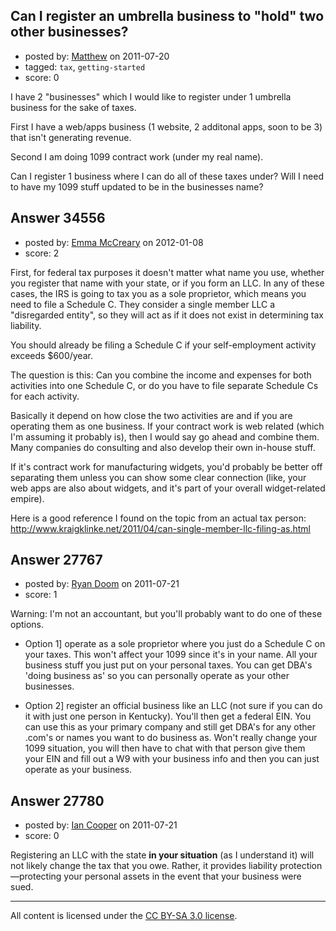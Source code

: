 ## Can I register an umbrella business to "hold" two other businesses?

- posted by: [Matthew](https://stackexchange.com/users/-1/12095-matthew) on 2011-07-20
- tagged: `tax`, `getting-started`
- score: 0

I have 2 "businesses" which I would like to register under 1 umbrella business for the sake of taxes.

First I have a web/apps business (1 website, 2 additonal apps, soon to be 3) that isn't generating revenue.

Second I am doing 1099 contract work (under my real name).

Can I register 1 business where I can do all of these taxes under?  Will I need to have my 1099 stuff updated to be in the businesses name?


## Answer 34556

- posted by: [Emma McCreary](https://stackexchange.com/users/-1/15481-emma-mccreary) on 2012-01-08
- score: 2

First, for federal tax purposes it doesn't matter what name you use, whether you register that name with your state, or if you form an LLC. In any of these cases, the IRS is going to tax you as a sole proprietor, which means you need to file a Schedule C. They consider a single member LLC a "disregarded entity", so they will act as if it does not exist in determining tax liability.

You should already be filing a Schedule C if your self-employment activity exceeds $600/year.

The question is this: Can you combine the income and expenses for both activities into one Schedule C, or do you have to file separate Schedule Cs for each activity. 

Basically it depend on how close the two activities are and if you are operating them as one business. If your contract work is web related (which I'm assuming it probably is), then I would say go ahead and combine them. Many companies do consulting and also develop their own in-house stuff.

If it's contract work for manufacturing widgets, you'd probably be better off separating them unless you can show some clear connection (like, your web apps are also about widgets, and it's part of your overall widget-related empire).

Here is a good reference I found on the topic from an actual tax person:
http://www.kraigklinke.net/2011/04/can-single-member-llc-filing-as.html


## Answer 27767

- posted by: [Ryan Doom](https://stackexchange.com/users/-1/5655-ryan-doom) on 2011-07-21
- score: 1

Warning: I'm not an accountant, but you'll probably want to do one of these options.

 - Option 1] operate as a sole proprietor where you just do a Schedule C on your taxes. This won't affect your 1099 since it's in your name. All your business stuff you just put on your personal taxes.  You can get DBA's 'doing business as' so you can personally operate as your other businesses.

 - Option 2] register an official business like an LLC (not sure if you can do it with just one person in Kentucky). You'll then get a federal EIN. You can use this as your primary company and still get DBA's for any other .com's or names you want to do business as.  Won't really change your 1099 situation, you will then have to chat with that person give them your EIN and fill out a W9 with your business info and then you can just operate as your business.


## Answer 27780

- posted by: [Ian Cooper](https://stackexchange.com/users/-1/11919-ian-cooper) on 2011-07-21
- score: 0

Registering an LLC with the state **in your situation** (as I understand it) will not likely change the tax that you owe.  Rather, it provides liability protection—protecting your personal assets in the event that your business were sued.



---

All content is licensed under the [CC BY-SA 3.0 license](https://creativecommons.org/licenses/by-sa/3.0/).
